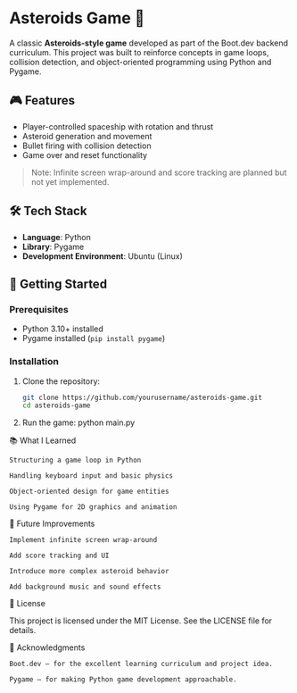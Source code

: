 # Asteroids Game 🚀

A classic **Asteroids-style game** developed as part of the Boot.dev backend curriculum. This project was built to reinforce concepts in game loops, collision detection, and object-oriented programming using Python and Pygame.

## 🎮 Features

- Player-controlled spaceship with rotation and thrust
- Asteroid generation and movement
- Bullet firing with collision detection
- Game over and reset functionality

> Note: Infinite screen wrap-around and score tracking are planned but not yet implemented.

## 🛠️ Tech Stack

- **Language**: Python
- **Library**: Pygame
- **Development Environment**: Ubuntu (Linux)

## 🚀 Getting Started

### Prerequisites

- Python 3.10+ installed
- Pygame installed (`pip install pygame`)

### Installation

1. Clone the repository:
   ```bash
   git clone https://github.com/yourusername/asteroids-game.git
   cd asteroids-game

2. Run the game:
  python main.py

📚 What I Learned

    Structuring a game loop in Python

    Handling keyboard input and basic physics

    Object-oriented design for game entities

    Using Pygame for 2D graphics and animation

🧠 Future Improvements

    Implement infinite screen wrap-around

    Add score tracking and UI

    Introduce more complex asteroid behavior

    Add background music and sound effects

📝 License

This project is licensed under the MIT License. See the LICENSE file for details.

🙌 Acknowledgments

    Boot.dev — for the excellent learning curriculum and project idea.

    Pygame — for making Python game development approachable.
